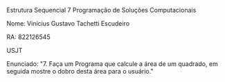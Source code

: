 Estrutura Sequencial 7
Programação de Soluções Computacionais

Nome: Vinícius Gustavo Tachetti Escudeiro

RA: 822126545

USJT

Enunciado:
"7. Faça um Programa que calcule a área de um quadrado, em seguida mostre o dobro desta área para o usuário."